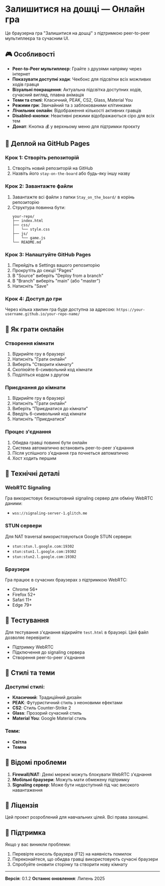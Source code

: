 # Залишитися на дошці — Онлайн гра

Це браузерна гра "Залишитися на дошці" з підтримкою peer-to-peer мультиплеєра та сучасним UI.

## 🎮 Особливості

- **Peer-to-Peer мультиплеєр**: Грайте з друзями напряму через інтернет
- **Показувати доступні ходи**: Чекбокс для підсвітки всіх можливих ходів гравця
- **Візуальні покращення**: Актуальна підсвітка доступних ходів, сучасний вигляд, плавна анімація
- **Теми та стилі**: Класичний, PEAK, CS2, Glass, Material You
- **Режими гри**: Звичайний та з заблокованими клітинками
- **Лічильник онлайн**: Відображення кількості активних гравців
- **Disabled-кнопки**: Неактивні режими відображаються сіро для всіх тем
- **Донат**: Кнопка 💰 у верхньому меню для підтримки проєкту

## 🚀 Деплой на GitHub Pages

### Крок 1: Створіть репозиторій
1. Створіть новий репозиторій на GitHub
2. Назвіть його `stay-on-the-board` або будь-яку іншу назву

### Крок 2: Завантажте файли
1. Завантажте всі файли з папки `Stay_on_the_board/` в корінь репозиторію
2. Структура повинна бути:
   ```
   your-repo/
   ├── index.html
   ├── css/
   │   └── style.css
   ├── js/
   │   └── game.js
   └── README.md
   ```

### Крок 3: Налаштуйте GitHub Pages
1. Перейдіть в Settings вашого репозиторію
2. Прокрутіть до секції "Pages"
3. В "Source" виберіть "Deploy from a branch"
4. В "Branch" виберіть "main" (або "master")
5. Натисніть "Save"

### Крок 4: Доступ до гри
Через кілька хвилин гра буде доступна за адресою:
`https://your-username.github.io/your-repo-name/`

## 🎯 Як грати онлайн

### Створення кімнати
1. Відкрийте гру в браузері
2. Натисніть "Грати онлайн"
3. Виберіть "Створити кімнату"
4. Скопіюйте 6-символьний код кімнати
5. Поділіться кодом з другом

### Приєднання до кімнати
1. Відкрийте гру в браузері
2. Натисніть "Грати онлайн"
3. Виберіть "Приєднатися до кімнати"
4. Введіть 6-символьний код кімнати
5. Натисніть "Приєднатися"

### Процес з'єднання
1. Обидва гравці повинні бути онлайн
2. Система автоматично встановить peer-to-peer з'єднання
3. Після успішного з'єднання гра почнеться автоматично
4. Хост ходить першим

## 🔧 Технічні деталі

### WebRTC Signaling
Гра використовує безкоштовний signaling сервер для обміну WebRTC даними:
- `wss://signaling-server-1.glitch.me`

### STUN сервери
Для NAT traversal використовуються Google STUN сервери:
- `stun:stun.l.google.com:19302`
- `stun:stun1.l.google.com:19302`
- `stun:stun2.l.google.com:19302`

### Браузери
Гра працює в сучасних браузерах з підтримкою WebRTC:
- Chrome 56+
- Firefox 52+
- Safari 11+
- Edge 79+

## 🧪 Тестування

Для тестування з'єднання відкрийте `test.html` в браузері. Цей файл дозволяє перевірити:
- Підтримку WebRTC
- Підключення до signaling сервера
- Створення peer-to-peer з'єднання

## 🎨 Стилі та теми

### Доступні стилі:
- **Класичний**: Традиційний дизайн
- **PEAK**: Футуристичний стиль з неоновими ефектами
- **CS2**: Стиль Counter-Strike 2
- **Glass**: Прозорий сучасний стиль
- **Material You**: Google Material стиль

### Теми:
- **Світла**
- **Темна**

## 🐛 Відомі проблеми

1. **Firewall/NAT**: Деякі мережі можуть блокувати WebRTC з'єднання
2. **Мобільні браузери**: Можуть мати обмежену підтримку
3. **Signaling сервер**: Може бути недоступний під час високого навантаження

## 📝 Ліцензія

Цей проект розроблений для навчальних цілей. Всі права захищені.

## 🤝 Підтримка

Якщо у вас виникли проблеми:
1. Перевірте консоль браузера (F12) на наявність помилок
2. Переконайтеся, що обидва гравці використовують сучасні браузери
3. Спробуйте оновити сторінку та створити нову кімнату

---

**Версія**: 0.1.2
**Останнє оновлення**: Липень 2025 